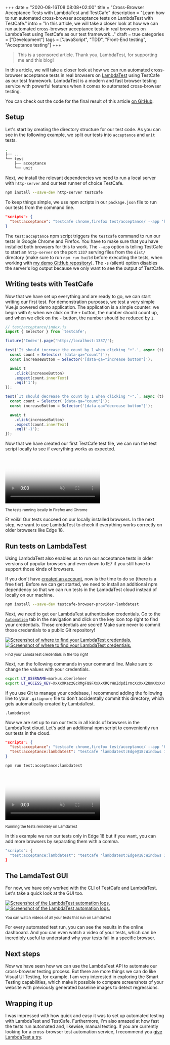 +++
date = "2020-08-16T08:08:08+02:00"
title = "Cross-Browser Acceptance Tests with LambdaTest and TestCafe"
description = "Learn how to run automated cross-browser acceptance tests on LambdaTest with TestCafe."
intro = "In this article, we will take a closer look at how we can run automated cross-browser acceptance tests in real browsers on LambdaTest using TestCafe as our test framework..."
draft = true
categories = ["Development"]
tags = ["JavaScript", "TDD", "Front-End testing", "Acceptance testing"]
+++

> This is a sponsored article. Thank you, LambdaTest, for supporting me and this blog!

In this article, we will take a closer look at how we can run automated cross-browser acceptance tests in real browsers on [LambdaTest](http://www.lambdatest.com?fp_ref=markus88) using TestCafe as our test framework. LambdaTest is a modern and fast browser testing service with powerful features when it comes to automated cross-browser testing.

You can check out the code for the final result of this article [on GitHub](https://github.com/maoberlehner/lambda-test-test-cafe).

## Setup

Let's start by creating the directory structure for our test code. As you can see in the following example, we split our tests into `acceptance` and `unit` tests.

```bash
.
├── ...
└── test
    ├── acceptance
    └── unit
```

Next, we install the relevant dependencies we need to run a local server with `http-server` and our test runner of choice TestCafe.

```bash
npm install --save-dev http-server testcafe
```

To keep things simple, we use npm scripts in our `package.json` file to run our tests from the command line.

```json
"scripts": {
  "test:acceptance": "testcafe chrome,firefox test/acceptance/ --app 'http-server dist/ -p 1337 -s'"
}
```

The `test:acceptance` npm script triggers the `testcafe` command to run our tests in Google Chrome and Firefox. You have to make sure that you have installed both browsers for this to work. The `--app` option is telling TestCafe to start an `http-server` on the port `1337` serving files from the `dist/` directory (make sure to run `npm run build` before executing the tests, when working with [my demo GitHub repository](https://github.com/maoberlehner/lambda-test-test-cafe)). The `-s` (silent) option disables the server's log output because we only want to see the output of TestCafe.

## Writing tests with TestCafe

Now that we have set up everything and are ready to go, we can start writing our first test. For demonstration purposes, we test a very simple Vue.js powered demo application. The application is a simple counter: we begin with `0`; when we click on the `+` button, the number should count up, and when we click on the `-` button, the number should be reduced by `1`.

```js
// test/acceptance/index.js
import { Selector } from 'testcafe';

fixture('Index').page('http://localhost:1337/');

test('It should increase the count by 1 when clicking "+".', async (t) => {
  const count = Selector('[data-qa="count"]');
  const increaseButton = Selector('[data-qa="increase button"]');

  await t
    .click(increaseButton)
    .expect(count.innerText)
    .eql('1');
});

test(`It should decrease the count by 1 when clicking "-".`, async (t) => {
  const count = Selector('[data-qa="count"]');
  const increaseButton = Selector('[data-qa="decrease button"]');

  await t
    .click(increaseButton)
    .expect(count.innerText)
    .eql('-1');
});
```

Now that we have created our first TestCafe test file, we can run the test script locally to see if everything works as expected.

<div class="c-content__figure">
  <video
    data-src="https://res.cloudinary.com/maoberlehner/video/upload/q_auto/v1542158516/blog/2020-08-16/local-firefox-chrome.mp4"
    poster="https://res.cloudinary.com/maoberlehner/video/upload/q_auto,f_auto,so_0.0/v1542158516/blog/2020-08-16/local-firefox-chrome"
    muted
    autoplay
    loop
  ></video>
  <p class="c-content__caption">
    <small>The tests running locally in Firefox and Chrome</small>
  </p>
</div>

Et voilà! Our tests succeed on our locally installed browsers. In the next step, we want to use LambdaTest to check if everything works correctly on older browsers like Edge 18.

## Run tests on LambdaTest

Using LambdaTest also enables us to run our acceptance tests in older versions of popular browsers and even down to IE7 if you still have to support those kinds of browsers.

If you don't have [created an account](http://www.lambdatest.com?fp_ref=markus88), now is the time to do so (there is a free tier). Before we can get started, we need to install an additional npm dependency so that we can run tests in the LambdaTest cloud instead of locally on our machine.

```bash
npm install --save-dev testcafe-browser-provider-lambdatest
```

Next, we need to get our LambdaTest authentication credentials. Go to the [`Automation`](https://automation.lambdatest.com/) tab in the navigation and click on the key icon top right to find your credentials. Those credentials are secret! Make sure never to commit those credentials to a public Git repository!

<div class="c-content__figure">
  <div class="c-content__broad">
    <a href="/images/c_scale,f_auto,q_auto/v1532158513/blog/2020-08-16/lambda-test-credentials">
      <img
        data-src="/images/c_scale,f_auto,q_auto,w_740/v1532158513/blog/2020-08-16/lambda-test-credentials"
        data-srcset="/images/c_scale,f_auto,q_auto,w_1480/v1532158513/blog/2020-08-16/lambda-test-credentials 2x"
        alt="Screenshot of where to find your LambdaTest credentials."
      >
      <noscript>
        <img
          src="/images/c_scale,f_auto,q_auto,w_740/v1532158513/blog/2020-08-16/lambda-test-credentials"
          alt="Screenshot of where to find your LambdaTest credentials."
        >
      </noscript>
    </a>
  </div>
  <p class="c-content__caption">
    <small>Find your LamdaTest credentials in the top right</small>
  </p>
</div>

Next, run the following commands in your command line. Make sure to change the values with your credentials.

```bash
export LT_USERNAME=markus.oberlehner
export LT_ACCESS_KEY=XxXxXKazzGcRMgFQ9FXxXxXRQrWnZdpdirmcXxXxX2UmKXxXxX
```

If you use Git to manage your codebase, I recommend adding the following line to your `.gitignore` file to don't accidentally commit this directory, which gets automatically created by LambdaTest.

```text
.lambdatest
```

Now we are set up to run our tests in all kinds of browsers in the LambdaTest cloud. Let's add an additional npm script to conveniently run our tests in the cloud.

```json
"scripts": {
  "test:acceptance": "testcafe chrome,firefox test/acceptance/ --app 'http-server dist/ -p 1337 -s'",
  "test:acceptance:lambdatest": "testcafe 'lambdatest:Edge@18:Windows 10' test/acceptance/ --app 'http-server dist/ -p 1337 -s'"
}
```

```bash
npm run test:acceptance:lambdatest
```

<div class="c-content__figure">
  <video
    data-src="https://res.cloudinary.com/maoberlehner/video/upload/q_auto/v1542158516/blog/2020-08-16/lambdatest.mp4"
    poster="https://res.cloudinary.com/maoberlehner/video/upload/q_auto,f_auto,so_0.0/v1542158516/blog/2020-08-16/lambdatest"
    muted
    autoplay
    loop
  ></video>
  <p class="c-content__caption">
    <small>Running the tests remotely on LamdaTest</small>
  </p>
</div>

In this example we run our tests only in Edge 18 but if you want, you can add more browsers by separating them with a comma.

```bash
"scripts": {
  "test:acceptance:lambdatest": "testcafe 'lambdatest:Edge@18:Windows 10,lambdatest:Chrome@84:Windows 10' test/acceptance/ --app 'http-server dist/ -p 1337 -s'"
}
```

## The LamdaTest GUI

For now, we have only worked with the CLI of TestCafe and LambdaTest. Let's take a quick look at the GUI too.

<div class="c-content__figure">
  <div class="c-content__broad">
    <a href="/images/c_scale,f_auto,q_auto/v1532158513/blog/2020-08-16/lambda-test-gui">
      <img
        data-src="/images/c_scale,f_auto,q_auto,w_740/v1532158513/blog/2020-08-16/lambda-test-gui"
        data-srcset="/images/c_scale,f_auto,q_auto,w_1480/v1532158513/blog/2020-08-16/lambda-test-gui 2x"
        alt="Screenshot of the LambdaTest automation logs."
      >
      <noscript>
        <img
          src="/images/c_scale,f_auto,q_auto,w_740/v1532158513/blog/2020-08-16/lambda-test-gui"
          alt="Screenshot of the LambdaTest automation logs."
        >
      </noscript>
    </a>
  </div>
  <p class="c-content__caption">
    <small>You can watch videos of all your tests that run on LamdaTest</small>
  </p>
</div>

For every automated test run, you can see the results in the online dashboard. And you can even watch a video of your tests, which can be incredibly useful to understand why your tests fail in a specific browser.

## Next steps

Now we have seen how we can use the LambdaTest API to automate our cross-browser testing process. But there are more things we can do like Visual UI Testing, for example. I am very interested in exploring the Smart Testing capabilities, which make it possible to compare screenshots of your website with previously generated baseline images to detect regressions.

## Wrapping it up

I was impressed with how quick and easy it was to set up automated testing with LambdaTest and TestCafe. Furthermore, I'm also amazed at how fast the tests run automated and, likewise, manual testing. If you are currently looking for a cross-browser test automation service, I recommend you [give LambdaTest a try](http://www.lambdatest.com?fp_ref=markus88).
